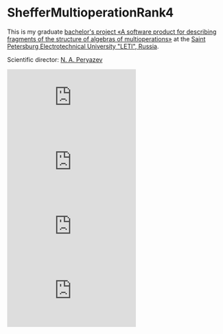 # ShefferMultioperationRank4

This is my graduate [bachelor's project «A  software  product  for  describing fragments  of  the  structure  of  algebras  of  multioperations»](http://lib.eltech.ru/files/vkr/2017/bakalavri/3307/2017ВКР330770МАЛИНА.pdf) at the [Saint Petersburg Electrotechnical University "LETI", Russia](http://www.eltech.ru/en/study/faculties/faculty-of-computing-technologies-and-informatics).

Scientific director: [N. A. Peryazev](http://www.mathnet.ru/rus/person27879)

![equation](https://latex.codecogs.com/gif.latex?%5C%5C%5Ctextup%7BLet%20%7D%20A%20%20%5Ctextup%7Bto%20be%20a%20finite%20set.%7D%20%5C%5C%5Ctextup%7Bn-ary%20operation%3A%20%7D%20h%20%3A%20A%5E%7Bn%7D%20%5Crightarrow%20A%20%5C%5C%5Ctextup%7Bn-ary%20multioperation%3A%20%7D%20f%20%3A%20A%5E%7Bn%7D%20%5Crightarrow%202%5E%7BA%7D%20%5C%5C%5Cleft%20%7C%20A%20%5Cright%20%7C%20%3D%20k%20%5Ctextup%7B%20-%20rank%20of%20multioperation%7D%20%5C%5C%5Ctextup%7BDenote%20by%20%7DM_%7BA%7D%5E%7B1%7D%5Ctextup%7B%20the%20set%20of%20all%20unary%20multioperations%20on%20A.%7D%20%5C%5C%5Ctextup%7BMultioperations%20%7D%20f%20%5Cin%20M_%7BA%7D%5E%7B1%7D%5Ctextup%7B%20could%20be%20expressed%20as%20mappings%20%7D%20%5C%5C%20%5Cbegin%7Bcenter%7D%20%5Ctextit%7Bf%3A%7D%20%5Cleft%20%5C%7B%202%5E%7B0%7D%2C%202%5E%7B1%7D%2C...%2C2%5E%7Bk-1%7D%20%5Cright%20%5C%7D%20%5Crightarrow%20%5Cleft%20%5C%7B%200%2C%201%2C%20...%2C%202%5E%7Bk-1%7D%20%5Cright%20%5C%7D%2C%20%5Cend%7Bcenter%7D)
![equation](https://latex.codecogs.com/gif.latex?%5Ctextup%7Bobtained%20from%20%7D%20f%20%5Ctextup%7B%20by%20encoding%7D%20%5C%5C%20%5Cbegin%7Bcenter%7D%20a_%7Bi%7D%5Crightarrow%202%5E%7Bi%7D%3B%20%5Co%20%5Crightarrow%200%3B%20%7Ba_%7B%7Bi%7D_%7B1%7D%7D%2C...%2Ca_%7B%7Bi%7D_%7Bs%7D%7D%7D%20%5Crightarrow%202%5E%7B%7Bi%7D_%7B1%7D%7D%20&plus;%20...%20&plus;%202%5E%7B%7Bi%7D_%7Bs%7D%7D%20%5Cend%7Bcenter%7D)
![equation](https://latex.codecogs.com/gif.latex?%5Ctext%7BWe%20define%20unary%20multioperation%20%7D%20f%20%5Ctext%7B%20in%20vector%20form%7D%20%28%5Calpha_%7B0%7D%2C...%2C%5Calpha_%7Bk-1%7D%29%2C%20%5C%5C%5Ctext%7Bwhere%20%7D%20f%28a_%7Bi%7D%29%20%3D%20%5Calpha_%7Bi%7D%20%5C%5C%5Ctext%7BLet%20%7D%20S%20%5Csubseteq%20M_%7BA%7D%5E%7B1%7D.%20%5Ctext%7B%20Algebra%20%7D%20%5Cmathfrak%7BF%7D%3D%20%3CS%3B%20*%2C%5Ccap%20%2C%5Cmu%20%2C%5Cvarepsilon%2C%20%5Ctheta%2C%20%5Cpi%20%3E%20%5Ctext%7B%20of%20type%20%7D%20%3C2%2C2%2C1%2C0%2C0%2C0%3E%20%5Ctext%7B%20with%20metaoperations%3A%20substitution%20%7D%20%28f*g%29%2C%20%5Ctext%7Bintersection%20%7D%20%28f%5Ccap%20g%29%2C%20%5Ctext%7Binvertibility%20%7D%20%28%5Cmu%20f%29%20%5Ctext%7B%20and%20nullary%20operations%20%7D%20%5Cvarepsilon%2C%20%5Ctheta%2C%20%5Cpi%20%5C%5C%5Ctext%7B%20called%20algebra%20of%20unary%20multioperations%20over%20%7D%20A%3A%20%5C%5C%28f*g%29%28a%29%3D%20%5C%7B%20b%20%7C%20%5Cexists%20c%20%5Cin%20g%28a%29%3A%20b%20%5Cin%20f%28c%29%20%5C%7D%3B%20%5C%5C%20%28f%5Ccap%20g%29%28a%29%20%3D%20f%28a%29%20%5Ccap%20g%28a%29%3B%20%5C%5C%28%5Cmu%20f%29%28a%29%20%3D%20%5C%7Bb%20%7C%20a%20%5Cin%20f%28b%29%20%5C%7D%3B%20%5C%5C%20%5Cvarepsilon%28a%29%20%3D%20%5C%7Ba%5C%7D%3B%20%5C%5C%20%5Ctheta%20%28a%29%20%3D%20%5Cvarnothing%20%3B%20%5C%5C%20%5Cpi%20%28a%29%20%3D%20A.%20%5C%5C%20%5Ctext%7BCardinality%20of%20set%20%7D%20A%20%5Ctext%7B%20is%20called%20rank%20of%20algebra%7D.%20%5C%5C%20%5Ctext%7BAlgebras%20ofunary%20multioperations%20were%20introduced%20in%20%5B1%5D%7D.)
![equation](https://latex.codecogs.com/gif.latex?%5C%5C%20%5C%5C%20%5Ctext%7BAn%20multioperation%20called%20Sheffer%20if%20it%20generates%20the%20whole%20algebra.%7D%20%5C%5C%20%5Ctext%7BIn%20the%20largest%20algebra%20of%20unary%20multioperations%20of%20rank%202%20there%20are%20no%7D%20%5C%5C%20%5Ctext%7BSheffer%20operations%2C%20but%20of%20rank%20of%203%20exists%2012%20operations%3A%20%7D%20%5C%5C%20%28243%29%2C%20%28251%29%2C%20%28253%29%2C%20%28413%29%2C%20%28452%29%2C%20%28453%29%2C%20%28612%29%2C%20%28613%29%2C%20%28641%29%2C%20%28643%29%2C%20%28651%29%2C%20%28652%29.%20%5C%5C%20%5Ctext%7BIn%20my%20work%20I%20found%20816%20Sheffer%20operations%20in%20full%20algebra%20of%20unary%20multioperations%20of%20rank%204.%7D)


